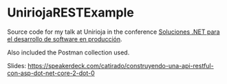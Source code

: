 # UniriojaRESTExample
Source code for my talk at Unirioja in the conference 
[Soluciones .NET para el desarrollo de software en producción](https://seminariomirianandres.unirioja.es/soluciones-net-para-el-despliegue-de-software-en-produccion/").

Also included the Postman collection used.

Slides: https://speakerdeck.com/catirado/construyendo-una-api-restful-con-asp-dot-net-core-2-dot-0
